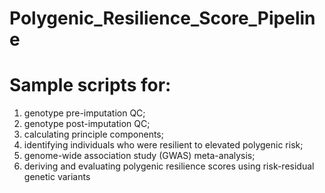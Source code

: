 # Polygenic_Resilience_Score_Pipeline
# Sample scripts for: 
1) genotype pre-imputation QC;
2) genotype post-imputation QC;
3) calculating principle components;
4) identifying individuals who were resilient to elevated polygenic risk;
5) genome-wide association study (GWAS) meta-analysis;
6) deriving and evaluating polygenic resilience scores using risk-residual genetic variants
